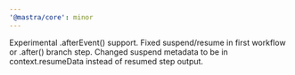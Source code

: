 ```yaml
---
'@mastra/core': minor
---
```


Experimental .afterEvent() support. Fixed suspend/resume in first workflow or .after() branch step. Changed suspend metadata to be in context.resumeData instead of resumed step output.

